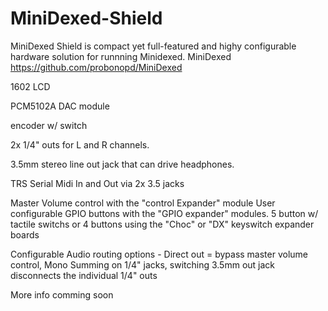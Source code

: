 # MiniDexed-Shield
MiniDexed Shield is compact yet full-featured and highy configurable hardware solution for runnning Minidexed.   MiniDexed https://github.com/probonopd/MiniDexed

1602 LCD

PCM5102A DAC module

encoder w/ switch

2x 1/4" outs for L and R channels.

3.5mm stereo line out jack that can drive headphones.

TRS Serial Midi In and Out via 2x 3.5 jacks

Master Volume control with the "control Expander" module
User configurable GPIO buttons with the "GPIO expander" modules.   5 button w/ tactile switchs or 4 buttons using the "Choc" or "DX" keyswitch expander boards

Configurable Audio routing options - Direct out = bypass master volume control,  Mono Summing on 1/4" jacks,  switching 3.5mm out jack disconnects the individual 1/4" outs

More info comming soon
